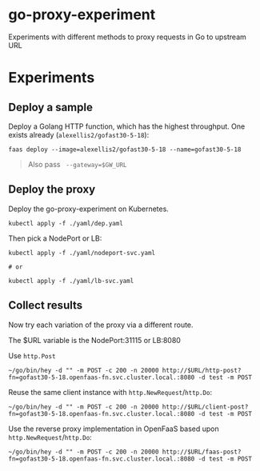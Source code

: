 # go-proxy-experiment
Experiments with different methods to proxy requests in Go to upstream URL

# Experiments

## Deploy a sample

Deploy a Golang HTTP function, which has the highest throughput. One exists already (`alexellis2/gofast30-5-18`):

```
faas deploy --image=alexellis2/gofast30-5-18 --name=gofast30-5-18
```

> Also pass ` --gateway=$GW_URL`

## Deploy the proxy

Deploy the go-proxy-experiment on Kubernetes.

```
kubectl apply -f ./yaml/dep.yaml
```

Then pick a NodePort or LB:

```
kubectl apply -f ./yaml/nodeport-svc.yaml

# or

kubectl apply -f ./yaml/lb-svc.yaml
```

## Collect results

Now try each variation of the proxy via a different route.

The $URL variable is the NodePort:31115 or LB:8080

Use `http.Post`

```
~/go/bin/hey -d "" -m POST -c 200 -n 20000 http://$URL/http-post?fn=gofast30-5-18.openfaas-fn.svc.cluster.local.:8080 -d test -m POST
```

Reuse the same client instance with `http.NewRequest`/`http.Do`:

```
~/go/bin/hey -d "" -m POST -c 200 -n 20000 http://$URL/client-post?fn=gofast30-5-18.openfaas-fn.svc.cluster.local.:8080 -d test -m POST
```

Use the reverse proxy implementation in OpenFaaS based upon `http.NewRequest`/`http.Do`:

```
~/go/bin/hey -d "" -m POST -c 200 -n 20000 http://$URL/faas-post?fn=gofast30-5-18.openfaas-fn.svc.cluster.local.:8080 -d test -m POST
```
